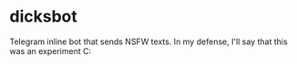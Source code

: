 # dicksbot
Telegram inline bot that sends NSFW texts.
In my defense, I'll say that this was an experiment C:

